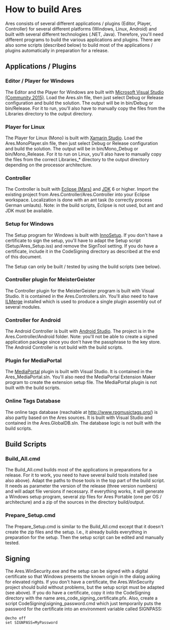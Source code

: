 # How to build Ares

Ares consists of several different applications / plugins (Editor, Player, Controller) for several different platforms (Windows, Linux, Android) and built with several different technologies (.NET, Java). Therefore, you'll need different programs to build the various applications and plugins. There are also some scripts (described below) to build most of the applications / plugins automatically in preparation for a release.

## Applications / Plugins

### Editor / Player for Windows

The Editor and the Player for Windows are built with [Microsoft Visual Studio (Community 2015)](http://www.visualstudio.com/). Load the Ares.sln file, then just select Debug or Release configuration and build the solution. The output will be in bin/Debug or bin/Release. For it to run, you'll also have to manually copy the files from the Libraries directory to the output directory.

### Player for Linux

The Player for Linux (Mono) is built with [Xamarin Studio](https://xamarin.com/platform). Load the Ares.MonoPlayer.sln file, then just select Debug or Release configuration and build the solution. The output will be in bin/Mono\_Debug or bin/Mono\_Release. For it to run on Linux, you'll also have to manually copy the files from the correct Libraries_\* directory to the output directory depending on the processor architecture.

### Controller

The Controller is built with [Eclipse (Mars)](https://eclipse.org/) and [JDK](http://www.oracle.com/technetwork/java/javase/downloads/index.html) 6 or higher. Import the existing project from Ares.Controller/Ares.Controller into your Eclipse workspace. Localization is done with an ant task (to correctly process German umlauts). Note: in the build scripts, Eclipse is not used, but ant and JDK must be available.

### Setup for Windows

The Setup program for Windows is built with [InnoSetup](http://www.jrsoftware.org/isinfo.php). If you don't have a certificate to sign the setup, you'll have to adapt the Setup script (Setup/Ares_Setup.iss) and remove the SignTool setting. If you do have a certificate, include it in the CodeSigning directory as described at the end of this document.

The Setup can only be built / tested by using the build scripts (see below).

### Controller plugin for MeisterGeister

The Controller plugin for the MeisterGeister program is built with Visual Studio. It is contained in the Ares.Controllers.sln. You'll also need to have [ILMerge](https://www.microsoft.com/en-us/download/details.aspx?id=17630) installed which is used to produce a single plugin assembly out of several modules.

### Controller for Android

The Android Controller is built with [Android Studio](https://developer.android.com/sdk/index.html). The project is in the Ares.Controller/Android folder. Note: you'll not be able to create a signed application package since you don't have the passphrase to the key store. The Android Controller is not build with the build scripts.

### Plugin for MediaPortal

The [MediaPortal](http://www.team-mediaportal.com/) plugin is built with Visual Studio. It is contained in the Ares_MediaPortal.sln. You'll also need the MediaPortal Extension Maker program to create the extension setup file. The MediaPortal plugin is not built with the build scripts.

### Online Tags Database

The online tags database (reachable at http://www.rpgmusictags.org/) is also partly based on the Ares sources. It is built with Visual Studio and contained in the Ares.GlobalDB.sln. The database logic is not built with the build scripts.

## Build Scripts

### Build\_All.cmd

The Build\_All.cmd builds most of the applications in preparations for a release. For it to work, you need to have several build tools installed (see also above). Adapt the paths to those tools in the top part of the build script. It needs as parameter the version of the release (three version numbers) and will adapt file versions if necessary. If everything works, it will generate a Windows setup program, several zip files for Ares Portable (one per OS / architecture) and a zip of the sources in the directory build/output.

### Prepare\_Setup.cmd

The Prepare\_Setup.cmd is similar to the Build\_All.cmd except that it doesn't create the zip files and the setup. I.e., it already builds everything in preparation for the setup. Then the setup script can be edited and manually tested.

## Signing

The Ares.WinSecurity.exe and the setup can be signed with a digital certificate so that Windows presents the known origin in the dialog asking for elevated rights. If you don't have a certificate, the Ares.WinSecurity project should build without problems, but the setup script must be adapted (see above). If you do have a certificate, copy it into the CodeSigning directory with the name ares\_code\_signing\_certificate.pfx. Also, create a script CodeSigning\\signing\_password.cmd which just temporarily puts the password for the certificate into an environment variable called SIGNPASS:
```
@echo off
set SIGNPASS=MyPassword
```
